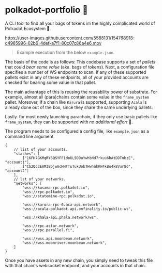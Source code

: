# polkadot-portfolio 🤑

A CLI tool to find all your bags of tokens im the highly complicated world of Polkadot Ecosystem 🔴.

https://user-images.githubusercontent.com/5588131/154768918-c4985996-02b6-4def-a7f1-80c07c86a4e6.mov

> Example execution from the below `example.json`.

The basis of the code is as follows: This codebase supports a set of *pallets* that could *bear some
value* (aka. bags of tokens). Next, a configuration file specifies a number of WS endpoints to scan.
If any of these supported pallets exist in any of these endpoints, all of your provided accounts are
checked for bearing some value in that pallet.

The main advantage of this is reusing the reusability power of substrate. For example, almost all
(para)chains contain some value in the `frame_system` pallet. Moreover, if a chain like `Karura` is
supported, supporting `Acala` is already done out of the box, since they share the same underlying
pallets.

Lastly. for most newly launching parachain, if they only use basic pallets like `frame_system`, they
can be supported with *no additional effort* 🎉.

The program needs to be configured a config file, like `example.json` as a command line argument.


```
{
	// list of your accounts.
	"stashes": [
		["16FH7GKMqRY6QSYFF1doUL5D9uYwhbNd7rkuu6hAtDDTnbzE", "account1"],
		["Cb2QccEAM38pjwmcHHTTuTukUobTHwhakKH4kBo4k8Vur8o", "account2"]
	],
	// lst of your networks.
	"networks": [
		"wss://kusama-rpc.polkadot.io",
		"wss://rpc.polkadot.io",
		"wss://statemine-rpc.polkadot.io",

		"wss://karura-rpc-0.aca-api.network",
		"wss://acala-polkadot.api.onfinality.io/public-ws",

		"wss://khala-api.phala.network/ws",

		"wss://rpc.astar.network",
		"wss://rpc.parallel.fi",

		"wss://wss.api.moonbeam.network",
		"wss://wss.moonriver.moonbeam.network",
	]
}

```

Once you have assets in any new chain, you simply need to tweak this file with that chain's websocket endpoint, and your accounts in that chain.
